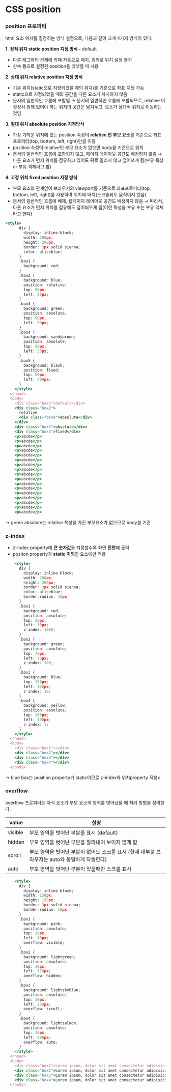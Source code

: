 # CSS position

### **position 프로퍼티**

html 요소 위치를 결정하는 방식 설정으로, 다음과 같이 크게 4가지 방식이 있다.

**1. 정적 위치 static position 지정 방식 -** default

- 다른 태그와의 관계에 의해 자동으로 배치, 임의로 위치 설정 불가
- 상속 등으로 설정된 position을 리셋할 때 사용

**2. 상대 위치 relative position 지정 방식**

- 기본 위치(static으로 지정되었을 때의 위치)를 기준으로 좌표 지정 가능
- static으로 지정되었을 때의 공간을 다른 요소가 차지하지 않음
- 문서의 일반적인 흐름에 포함됨
  → 문서의 일반적인 흐름에 포함되므로, relative 미설정시 원래 있어야 하는 위치의 공간은 남겨두고, 요소가 상대적 위치로 이동하는 것임

**3. 절대 위치 absolute position 지정방식**

- 가장 가까운 위치에 있는 position 속성이 **relative 인 부모 요소**를 기준으로 좌표 프로퍼티(top, bottom, left, right)만큼 이동
- position 속성이 relative인 부모 요소가 없으면 body를 기준으로 위치
- 문서의 일반적인 흐름에 포함되지 않고, 페이지 레이아웃 공간도 배정하지 않음
  → 다른 요소가 먼저 위치를 점유하고 있어도 뒤로 밀리지 않고 덮어쓰게 됨(부유 특성 or 부유 객체라고 함)

**4. 고정 위치 fixed position 지정 방식**

- 부모 요소와 관계없이 브라우저의 viewport를 기준으로 좌표프로퍼티(top, bottom, left, right)를 사용하여 위치에 배치(스크롤되도 움직이지 않음)
- 문서의 일반적인 흐름에 배제, 웹페이지 레이아웃 공간도 배정하지 않음
  → 따라서, 다른 요소가 먼저 위치를 점유해도 덮어씌우게 됨(이런 특성을 부유 또는 부유 객체라고 한다)

```jsx
<style>
      div {
        display: inline-block;
        width: 200px;
        height: 200px;
        border: 3px solid sienna;
        color: aliceblue;
      }
      .box1 {
        background: red;
      }
      .box2 {
        background: blue;
        position: relative;
        top: 50px;
        left: 50px;
      }
      .box3 {
        background: green;
        position: absolute;
        top: 50px;
        left: 50px;
      }
      .box4 {
        background: sandybrown;
        position: absolute;
        top: 50px;
        left: 50px;
      }
      .box5 {
        background: black;
        position: fixed;
        top: 50px;
        left: 400px;
      }
    </style>
  </head>
  <body>
    <div class="box1">default</div>
    <div class="box2">
      relative
      <div class="box4">absolute</div>
    </div>
    <div class="box3">absolute</div>
    <div class="box5">fixed</div>
    <p>abcde</p>
    <p>abcde</p>
    <p>abcde</p>
    <p>abcde</p>
    <p>abcde</p>
    <p>abcde</p>
    <p>abcde</p>
    <p>abcde</p>
    <p>abcde</p>
    <p>abcde</p>
    <p>abcde</p>
    <p>abcde</p>
    <p>abcde</p>
    <p>abcde</p>
    <p>abcde</p>
    <p>abcde</p>
    <p>abcde</p>
```

→ green absolute는 relative 특성을 가진 부모요소가 없으므로 body를 기준

### **z-index**

- z-index property에 **큰 숫자값**을 지정할수록 화면 **전면**에 출력
- positon property가 **static 이외**인 요소에만 적용

```jsx
    <style>
      div {
        display: inline-block;
        width: 200px;
        height: 200px;
        border: 3px solid sienna;
        color: aliceblue;
        border-radius: 10px;
      }
      .box1 {
        background: red;
        position: absolute;
        top: 30px;
        left: 30px;
        z-index: 1000;
      }
      .box2 {
        background: green;
        position: absolute;
        top: 70px;
        left: 70px;
        z-index: 100;
      }
      .box3 {
        background: blue;
        top: 150px;
        left: 150px;
        z-index: 10;
      }
      .box4 {
        background: yellow;
        position: absolute;
        top: 100px;
        left: 100px;
        z-index: 1;
      }
    </style>
  </head>
  <body>
    <div class="box1"></div>
    <div class="box2"></div>
    <div class="box3"></div>
    <div class="box4"></div>
  </body>
```

→ blue box는 position property가 static이므로 z-index와 위치property 적용x

### **overflow**

overflow 프로퍼티는 자식 요소가 부모 요소의 영역를 벗어났을 때 처리 방법을 정의한다.

| value   | 설명                                                                                           |
| ------- | ---------------------------------------------------------------------------------------------- |
| visible | 부모 영역을 벗어난 부분을 표시 (default)                                                       |
| hidden  | 부모 영역을 벗어난 부분을 잘라내어 보이지 않게 함                                              |
| scroll  | 부모 영역을 벗어난 부분이 없어도 스크롤 표시 (현재 대부분 브라우저는 auto와 동일하게 작동한다) |
| auto    | 부모 영역을 벗어난 부분이 있을때만 스크롤 표시                                                 |

```jsx
    <style>
      div {
        display: inline-block;
        width: 150px;
        height: 150px;
        border: 3px solid sienna;
        border-radius: 10px;
      }
      .box1 {
        background: pink;
        position: absolute;
        top: 10px;
        left: 10px;
        overflow: visible;
      }
      .box2 {
        background: lightgreen;
        position: absolute;
        top: 10px;
        left: 170px;
        overflow: hidden;
      }
      .box3 {
        background: lightskyblue;
        position: absolute;
        top: 10px;
        left: 330px;
        overflow: scroll;
      }
      .box4 {
        background: lightsalmon;
        position: absolute;
        top: 10px;
        left: 490px;
        overflow: auto;
      }
    </style>
  </head>
  <body>
    <div class="box1">Lorem ipsum, dolor sit amet consectetur adipisicing elit. Ad saepe sequi sed fugiat ex id optio in, tenetur quaerat expedita quas nobis quae sapiente tempore recusandae laborum accusantium praesentium officia.</div>
    <div class="box2">Lorem ipsum, dolor sit amet consectetur adipisicing elit. Ad saepe sequi sed fugiat ex id optio in, tenetur quaerat expedita quas nobis quae sapiente tempore recusandae laborum accusantium praesentium officia.</div>
    <div class="box3">Lorem ipsum, dolor sit amet consectetur adipisicing elit</div>
    <div class="box4">Lorem ipsum, dolor sit amet consectetur adipisicing elit. Ad saepe sequi sed fugiat ex id optio in, tenetur quaerat expedita quas nobis quae sapiente tempore recusandae laborum accusantium praesentium officia.</div>
  </body>
```
